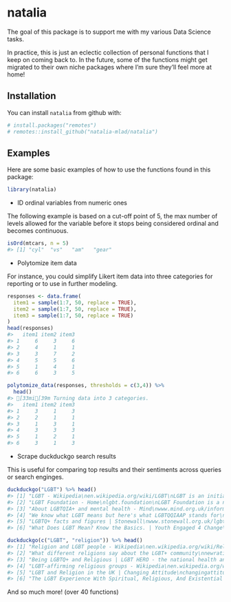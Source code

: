 
<!-- README.md is generated from README.Rmd. Please edit that file -->

# natalia

<!-- badges: start -->
<!-- badges: end -->

The goal of this package is to support me with my various Data Science
tasks.

In practice, this is just an eclectic collection of personal functions
that I keep on coming back to. In the future, some of the functions
might get migrated to their own niche packages where I’m sure they’ll
feel more at home!

<!--# TODO: add a hex sticker to left of this intro {hexSticker} -->

## Installation

You can install `natalia` from github with:

``` r
# install.packages("remotes")
# remotes::install_github("natalia-mlad/natalia")
```

## Examples

<!-- (maybe further broken down by usecases) -->

Here are some basic examples of how to use the functions found in this
package:

``` r
library(natalia)
```

-   ID ordinal variables from numeric ones

The following example is based on a cut-off point of 5, the max number
of levels allowed for the variable before it stops being considered
ordinal and becomes continuous.

``` r
isOrd(mtcars, n = 5)
#> [1] "cyl"  "vs"   "am"   "gear"
```

-   Polytomize item data

For instance, you could simplify Likert item data into three categories
for reporting or to use in further modeling.

``` r
responses <- data.frame(
  item1 = sample(1:7, 50, replace = TRUE),
  item2 = sample(1:7, 50, replace = TRUE),
  item3 = sample(1:7, 50, replace = TRUE)
)
head(responses)
#>   item1 item2 item3
#> 1     6     3     6
#> 2     4     1     1
#> 3     3     7     2
#> 4     5     5     6
#> 5     1     4     1
#> 6     6     3     5
```

``` r
polytomize_data(responses, thresholds = c(3,4)) %>%
  head()
#> [33mi[39m Turning data into 3 categories.
#>   item1 item2 item3
#> 1     3     1     3
#> 2     2     1     1
#> 3     1     3     1
#> 4     3     3     3
#> 5     1     2     1
#> 6     3     1     3
```

-   Scrape duckduckgo search results

This is useful for comparing top results and their sentiments across
queries or search enginges.

``` r
duckduckgo("LGBT") %>% head()
#> [1] "LGBT - Wikipedia\nen.wikipedia.org/wiki/LGBT\nLGBT is an initialism that stands for lesbian, gay, bisexual, and transgender.In use since the 1990s, the initialism, as well as some of its common variants, functions as an umbrella term for sexuality and gender identity.. The LGBT term is an adaptation of the initialism LGB, which began to replace the term gay (or gay and lesbian) in reference to the broader LGBT community beginning in the ..."                           
#> [2] "LGBT Foundation - Home\nlgbt.foundation\nLGBT Foundation is a national charity delivering advice, support and information services to lesbian, gay, bisexual and trans (LGBT) communities. Equality Wins > Find out more about our campaign to ensure all LGBT people feel welcome, heard and represented. Get support >"                                                                                                                                                               
#> [3] "About LGBTQIA+ and mental health - Mind\nwww.mind.org.uk/information-support/tips-for-everyday-living/lgbtqia-mental-health/about-lgbtqia-mental-health/\nBut those of us who identify as LGBTQIA+ are more likely to develop problems like: low self-esteem depression anxiety, including social anxiety eating problems misusing drugs and alcohol self-harm suicidal feelings other mental health problems. Being LGBTQIA+ does not cause these problems."                           
#> [4] "We know what LGBT means but here's what LGBTQQIAAP stands for\nwww.bbc.co.uk/news/newsbeat-33278165\nWe know what LGBT stands for but there are many other terms people now identity with, giving us the acronym LGBTQQIAAP. The 10 terms cover the different ways people define their gender and..."                                                                                                                                                                                   
#> [5] "LGBTQ+ facts and figures | Stonewall\nwww.stonewall.org.uk/lgbtq-facts-and-figures\nAlmost one in five LGBT people (18 per cent) have experienced homelessness at some point in their lives. Half of black, Asian and minority ethnic LGBT people (51 per cent) have experienced discrimination or poor treatment from others in their local LGBT community because of their ethnicity."                                                                                                
#> [6] "What Does LGBT Mean? Know the Basics. | Youth Engaged 4 Change\nengage.youth.gov/resources/what-does-lgbt-mean-know-basics\nThe term \" LGBT \" technically stands for lesbian, gay, bisexual, and transgender. It includes both sexual orientation (LGB) and gender identity (T). But, it's sometimes used as an umbrella term for anyone who does not identify as straight (heterosexual) or cisgender, so it's important to know other sexual and gender identities the term covers."

duckduckgo(c("LGBT", "religion")) %>% head()
#> [1] "Religion and LGBT people - Wikipedia\nen.wikipedia.org/wiki/Religion_and_LGBT_people\nReligious views of LGBT people. According to a 2006 Australian survey, LGBT Australians, compared to the general Australian population, were much more likely to have no religious affiliation, much less likely to be affiliated with a Christian denomination, and more likely to be affiliated with a non-Christian religion.The distribution of religions that LGBT Australians were raised in, however ..."
#> [2] "What different religions say about the LGBT+ community\nnewrationalist.com/what-different-religions-say-about-the-lgbt-community/\nLGBT continues to be a contentious matter for several major religions of the world. A few religions have stringent preaching against homosexual and bisexual activities. Some religions are relatively less stringent. Very few religions have warmly welcomed the LGBT community around the world."                                                               
#> [3] "Being LGBTQ+ and Religious | LGBT HERO - the national health and ...\nwww.lgbthero.org.uk/being-lgbtq-and-religious\nThe myth that all people within the community have to be nonreligious or atheist can be harmful to other LGBTQ+ people who connect very deeply with their religious identity. It is unfortunately not uncommon for religious spaces to shun or reject people after coming out, sometimes forcing LGBTQ+ people out of the space entirely."                                       
#> [4] "LGBT-affirming religious groups - Wikipedia\nen.wikipedia.org/wiki/LGBT-affirming_religious_groups\nLesbian, gay, bisexual, and transgender ( LGBT) affirming religious groups, otherwise referred to as gay-affirming religious groups, are religious groups that welcome LGBT people as their members, do not consider homosexuality as a sin or negative, and affirm LGBT rights and relationships. They include entire religious denominations, as well as ..."                                   
#> [5] "LGBT and Religion in the UK | Changing Attitude\nchangingattitude.org.uk/lgbt-and-religion-in-the-uk/\nThe Church of England has a more mixed position on LGBT rights. The Church currently allows gay men and women, and trans men and women to serve in the clergy. Gay priests are allowed to enter into civil partnerships, but they are not allowed to have religious marriage ceremonies."                                                                                                      
#> [6] "The LGBT Experience With Spiritual, Religious, And Existential Issues\nwww.anxiety.org/lgbt-religion-faith-anxiety\nReligion is a Valuable Method for Coping with Stressors Religion's role in coping with the stressors LGBT people face is a complex one. For their heterosexual, cisgender counterparts, religious and spiritual beliefs and practices can provide strong support during difficult times."
```

And so much more! (over 40 functions)
